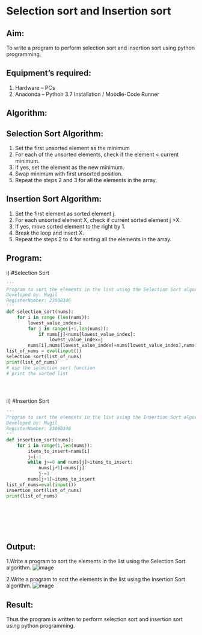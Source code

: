 # Selection sort and Insertion sort
## Aim:
To write a program to perform selection sort and insertion sort using python programming.
## Equipment’s required:
1.	Hardware – PCs
2.	Anaconda – Python 3.7 Installation / Moodle-Code Runner
## Algorithm:
## Selection Sort Algorithm:
1.	Set the first unsorted element as the minimum
2.	For each of the unsorted elements, check if the element < current minimum.
3.	If yes, set the element as the new minimum.
4.	Swap minimum with first unsorted position.
5.	Repeat the steps 2 and 3 for all the elements in the array.
## Insertion Sort Algorithm:
1.	Set the first element as sorted element j.
2.	For each unsorted element X, check if current sorted element j >X.
3.	If yes, move sorted element to the right by 1.
4.	Break the loop and insert X.
5.	Repeat the steps 2 to 4 for sorting all the elements in the array.
## Program:
i)	#Selection Sort
```Python
''' 
Program to sort the elements in the list using the Selection Sort algorithm.
Developed by: Mugil
RegisterNumber: 23008346
'''
def selection_sort(nums):
    for i in range (len(nums)):
        lowest_value_index=i
        for j in range(i+1,len(nums)):
            if nums[j]<nums[lowest_value_index]:
                lowest_value_index=j
        nums[i],nums[lowest_value_index]=nums[lowest_value_index],nums[i]
list_of_nums = eval(input())
selection_sort(list_of_nums)
print(list_of_nums)
# use the selection sort function
# print the sorted list





```
ii)	#Insertion Sort
```python
''' 
Program to sort the elements in the list using the Insertion Sort algorithm.
Developed by: Mugil
RegisterNumber: 23008346
'''
def insertion_sort(nums):
    for i in range(1,len(nums)):
        items_to_insert=nums[i]
        j=i-1
        while j>=0 and nums[j]>items_to_insert:
            nums[j+1]=nums[j]
            j-=1
        nums[j+1]=items_to_insert
list_of_nums=eval(input())
insertion_sort(list_of_nums)
print(list_of_nums)
   







```

## Output:
1.Write a program to sort the elements in the list using the Selection Sort algorithm.
![image](https://github.com/mugil25/Sorting-Algorithm/assets/148515771/570e0cbd-0471-400f-84e9-36e38e7b0b77)


2.Write a program to sort the elements in the list using the Insertion Sort algorithm.
![image](https://github.com/mugil25/Sorting-Algorithm/assets/148515771/62598798-95aa-4a0f-9e8a-676ce37cbe2b)


## Result:
Thus the program is written to perform selection sort and insertion sort using python programming.
